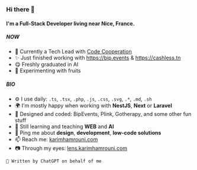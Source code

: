 ### Hi there 👋

#### I'm a Full-Stack Developer living near Nice, France.

##### NOW
- 🎩 Currently a Tech Lead with [Code Cooperation](https://codecooperation.com)
- ✨ Just finished working with https://bip.events & https://cashless.tn
- 😋 Freshly graduated in AI
- 🍑 Experimenting with fruits

##### BIO

- ⚙️ I use daily: `.ts`, `.tsx`, `.php`, `.js`, `.css`, `.svg`, `.*`, `.md`, `.sh`
- 🌍 I'm mostly happy when working with **NestJS**, **Next** or **Laravel**
- 💅 Designed and coded: BipEvents, Plink, Gotherapy, and some other fun stuff
- 🌱 Still learning and teaching **WEB** and **AI**
- 💬 Ping me about **design**, **development**, **low-code solutions**
- 📫 Reach me: [karimhamrouni.com](https://karimhamrouni.com)
- 📷 Through my eyes: [lens.karimhamrouni.com](https://lens.karimhamrouni.com)

```🤖 Written by ChatGPT on behalf of me```

